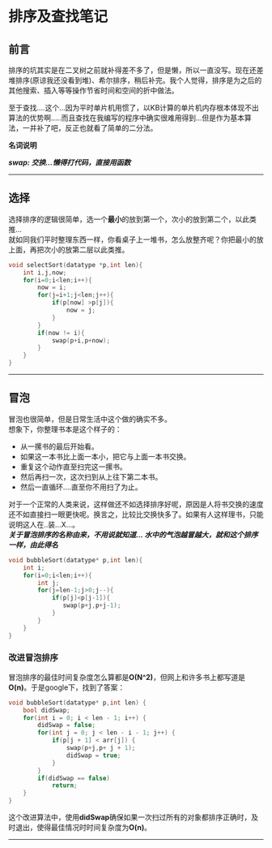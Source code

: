 排序及查找笔记
==============
## 前言

排序的坑其实是在二叉树之前就补得差不多了，但是懒，所以一直没写。现在还差堆排序(原谅我还没看到堆)、希尔排序，稍后补完。我个人觉得，排序是为之后的其他搜索、插入等等操作节省时间和空间的折中做法。

至于查找....这个...因为平时单片机用惯了，以KB计算的单片机内存根本体现不出算法的优势啊.....而且查找在我编写的程序中确实很难用得到...但是作为基本算法，一并补了吧，反正也就看了简单的二分法。

**名词说明**

***swap:	交换...懒得打代码，直接用函数***
***

## 选择
选择排序的逻辑很简单，选一个**最小**的放到第一个，次小的放到第二个，以此类推...    
就如同我们平时整理东西一样，你看桌子上一堆书，怎么放整齐呢？你把最小的放上面，再把次小的放第二层以此类推。
```C
void selectSort(datatype *p,int len){
	int i,j,now;
	for(i=0;i<len;i++){
		now = i;
		for(j=i+1;j<len;j++){
		    if(p[now] >p[j]){
				now = j;
			}
		}
        if(now != i){
            swap(p+i,p+now);
        }
	}
}
```
***

## 冒泡
冒泡也很简单，但是日常生活中这个做的确实不多。    
想象下，你整理书本是这个样子的：
* 从一摞书的最后开始看。
* 如果这一本书比上面一本小，把它与上面一本书交换。
* 重复这个动作直至扫完这一摞书。
* 然后再扫一次，这次扫到从上往下第二本书。
* 然后一直循环....直至你不用扫了为止。

对于一个正常的人类来说，这样做还不如选择排序好呢，原因是人将书交换的速度还不如直接扫一眼更快呢。换言之，比较比交换快多了。如果有人这样理书，只能说明这人在..装...X...。    
***关于冒泡排序的名称由来，不用说就知道...
水中的气泡越冒越大，就和这个排序一样，由此得名***
```C
void bubbleSort(datatype* p,int len){
    int i;
    for(i=0;i<len;i++){
        int j;
        for(j=len-1;j>0;j--){
            if(p[j]<p[j-1]){
               swap(p+j,p+j-1);
            }
        }
    }
}

```
### 改进冒泡排序
冒泡排序的最佳时间复杂度怎么算都是**O(N^2)**，但网上和许多书上都写道是**O(n)**。于是google下，找到了答案：
```C
void bubbleSort(datatype* p,int len) {
    bool didSwap;
    for(int i = 0; i < len - 1; i++) {
        didSwap = false;
        for(int j = 0; j < len - i - 1; j++) {
            if(p[j + 1] < arr[j]) {
                swap(p+j,p+ j + 1);
                didSwap = true;
            }
        }
        if(didSwap == false)
            return;
    }    
}
```
这个改进算法中，使用**didSwap**确保如果一次扫过所有的对象都排序正确时，及时退出，使得最佳情况时时间复杂度为**O(n)**。

***